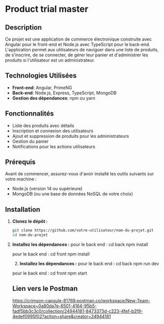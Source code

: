 # Product trial master

## Description
Ce projet est une application de commerce électronique construite avec Angular pour le front-end et Node.js avec TypeScript pour le back-end. L'application permet aux utilisateurs de naviguer dans une liste de produits, de s'inscrire, de se connecter, de gérer leur panier et d'administrer les produits si l'utilisateur est un administrateur.

## Technologies Utilisées
- **Front-end**: Angular, PrimeNG
- **Back-end**: Node.js, Express, TypeScript, MongoDB
- **Gestion des dépendances**: npm ou yarn

## Fonctionnalités
- Liste des produits avec détails
- Inscription et connexion des utilisateurs
- Ajout et suppression de produits pour les administrateurs
- Gestion du panier
- Notifications pour les actions utilisateurs

## Prérequis
Avant de commencer, assurez-vous d'avoir installé les outils suivants sur votre machine :

- Node.js (version 14 ou supérieure)
- MongoDB (ou une base de données NoSQL de votre choix)

## Installation

1. **Clonez le dépôt :**
   ```bash
   git clone https://github.com/votre-utilisateur/nom-du-projet.git
   cd nom-du-projet

2. **Installez les dépendances :**
   pour le back end :
   cd back
   npm install

   pour le back end :
   cd front
   npm install

   2. **Installez les dépendances :**
   pour le back end :
   cd back
   npm run dev

   pour le back end :
   cd front
   npm start

   ## Lien vers le Postman
   https://crimson-capsule-81769.postman.co/workspace/New-Team-Workspace~0a80da7e-6501-4164-95b5-fadf5bb3c3c0/collection/24944181-8473373d-c223-4fef-b2f9-4edef0995f02?action=share&creator=24944181
   
